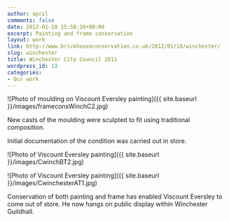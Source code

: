 ```yaml
---
author: april
comments: false
date: 2012-01-18 15:58:18+00:00
excerpt: Painting and frame conservation
layout: work
link: http://www.brickhouseconservation.co.uk/2012/01/18/winchester/
slug: winchester
title: Winchester City Council 2011
wordpress_id: 13
categories:
- Our work
---
```


![Photo of moulding on Viscount Eversley painting]({{ site.baseurl }}/images/frameconsWinchC2.jpg)

New casts of the moulding were sculpted to fit using traditional composition.

Initial documentation of the condition was carried out in store.

![Photo of Viscount Eversley painting]({{ site.baseurl }}/images/CwinchBT2.jpg)

![Photo of Viscount Eversley painting]({{ site.baseurl }}/images/CwinchesterAT1.jpg)

Conservation of both painting and frame has enabled Viscount Eversley to come out of store. He now hangs on public display within Winchester Guildhall.
